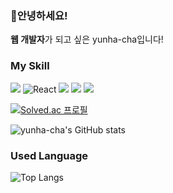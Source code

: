 ### 🌸안녕하세요!
<b>웹 개발자</b>가 되고 싶은 yunha-cha입니다!

### My Skill
<img src="https://img.shields.io/badge/JavaScript-F7DF1E?style=flat-square&logo=JavaScript&logoColor=white"/> <img alt="React" src="https://img.shields.io/badge/-React-45b8d8?style=flat-square&logo=react&logoColor=white" /> <img src="https://img.shields.io/badge/Flask-000000?style=flat-square&logo=Flask&logoColor=white"/> <img src="https://img.shields.io/badge/Firebase-FFCA28?style=flat-square&logo=Firebase&logoColor=white"/> <img src="https://img.shields.io/badge/MySQL-4479A1?style=flat-square&logo=MySQL&logoColor=white"/>

[![Solved.ac
프로필](http://mazassumnida.wtf/api/v2/generate_badge?boj=helena0228)](https://solved.ac/helena0228)

![yunha-cha's GitHub stats](https://github-readme-stats.vercel.app/api?username=yunha-cha&show_icons=true&theme=cobalt)



### Used Language
![Top Langs](https://github-readme-stats.vercel.app/api/top-langs/?username=yunha-cha&hide=TeX&layout=compact)

### 
